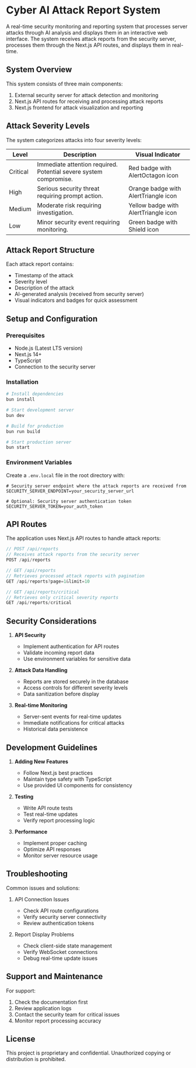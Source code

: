 # Cyber AI Attack Report System

A real-time security monitoring and reporting system that processes server attacks through AI analysis and displays them in an interactive web interface. The system receives attack reports from the security server, processes them through the Next.js API routes, and displays them in real-time.

## System Overview

This system consists of three main components:
1. External security server for attack detection and monitoring
2. Next.js API routes for receiving and processing attack reports
3. Next.js frontend for attack visualization and reporting

## Attack Severity Levels

The system categorizes attacks into four severity levels:

| Level | Description | Visual Indicator |
|-------|-------------|------------------|
| Critical | Immediate attention required. Potential severe system compromise. | Red badge with AlertOctagon icon |
| High | Serious security threat requiring prompt action. | Orange badge with AlertTriangle icon |
| Medium | Moderate risk requiring investigation. | Yellow badge with AlertTriangle icon |
| Low | Minor security event requiring monitoring. | Green badge with Shield icon |

## Attack Report Structure

Each attack report contains:
- Timestamp of the attack
- Severity level
- Description of the attack
- AI-generated analysis (received from security server)
- Visual indicators and badges for quick assessment

## Setup and Configuration

### Prerequisites
- Node.js (Latest LTS version)
- Next.js 14+
- TypeScript
- Connection to the security server

### Installation
```bash
# Install dependencies
bun install

# Start development server
bun dev

# Build for production
bun run build

# Start production server
bun start
```

### Environment Variables
Create a `.env.local` file in the root directory with:
```
# Security server endpoint where the attack reports are received from
SECURITY_SERVER_ENDPOINT=your_security_server_url

# Optional: Security server authentication token
SECURITY_SERVER_TOKEN=your_auth_token
```

## API Routes

The application uses Next.js API routes to handle attack reports:

```typescript
// POST /api/reports
// Receives attack reports from the security server
POST /api/reports

// GET /api/reports
// Retrieves processed attack reports with pagination
GET /api/reports?page=1&limit=10

// GET /api/reports/critical
// Retrieves only critical severity reports
GET /api/reports/critical
```

## Security Considerations

1. **API Security**
   - Implement authentication for API routes
   - Validate incoming report data
   - Use environment variables for sensitive data

2. **Attack Data Handling**
   - Reports are stored securely in the database
   - Access controls for different severity levels
   - Data sanitization before display

3. **Real-time Monitoring**
   - Server-sent events for real-time updates
   - Immediate notifications for critical attacks
   - Historical data persistence

## Development Guidelines

1. **Adding New Features**
   - Follow Next.js best practices
   - Maintain type safety with TypeScript
   - Use provided UI components for consistency

2. **Testing**
   - Write API route tests
   - Test real-time updates
   - Verify report processing logic

3. **Performance**
   - Implement proper caching
   - Optimize API responses
   - Monitor server resource usage

## Troubleshooting

Common issues and solutions:
1. API Connection Issues
   - Check API route configurations
   - Verify security server connectivity
   - Review authentication tokens

2. Report Display Problems
   - Check client-side state management
   - Verify WebSocket connections
   - Debug real-time update issues

## Support and Maintenance

For support:
1. Check the documentation first
2. Review application logs
3. Contact the security team for critical issues
4. Monitor report processing accuracy

## License

This project is proprietary and confidential. Unauthorized copying or distribution is prohibited.
